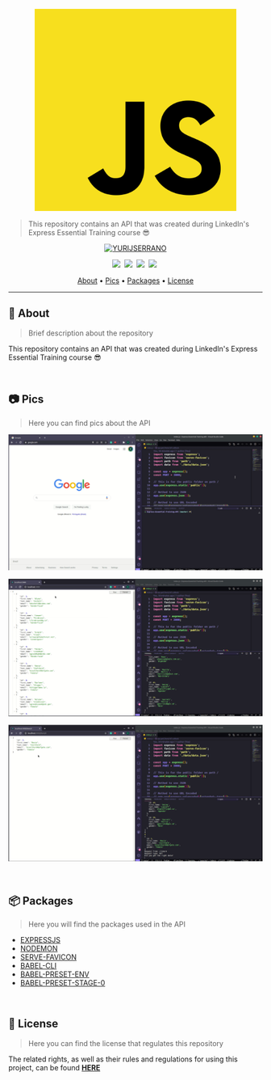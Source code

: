 <p align="center">
	<a target="_blank" href="https://github.com/yurijserrano/Express-Essential-Training-API"><img src="https://raw.githubusercontent.com/yurijserrano/Pokedex/4abb8d82e0c59ada3813fb399c1689603e9652d0/Logo/javascript.svg" width="400" height="400" alt="Javascript" /></a>
</p>

> This repository contains an API that was created during LinkedIn's Express Essential Training course :sunglasses:

<p align="center">
	<a target="_blank" href="https://github.com/yurijserrano"><img src="https://img.shields.io/badge/CREATED%20BY-YURIJSERRANO-black?style=for-the-badge" alt="YURIJSERRANO" /></a>
</p>


<p align="center">
  <a target="_blank" href="#-about"><img src="https://img.shields.io/badge/ABOUT-green?style=for-the-badge&color=#0095B7" /></a>&nbsp;
  <a target="_blank" href="#-pics"><img src="https://img.shields.io/badge/PICS-green?style=for-the-badge&color=2196F3" /></a>&nbsp;
  <a target="\_blank"href="#-packages"><img src="https://img.shields.io/badge/PACKAGES-orange?style=for-the-badge&color=00796B" /></a>&nbsp;
  <a target="_blank" href="https://github.com/yurijserrano/Express-Essential-Training-API/blob/master/LICENSE.md"><img src="https://img.shields.io/badge/LICENSE-orange?style=for-the-badge&color=e53935" /></a>&nbsp;
</p>

<p align="center">
  <a href="#-about">About</a> •
  <a href="#-pics">Pics</a> •
  <a href="#-packages">Packages</a> •
  <a href="#-license">License</a>
</p>

---

## 👨 About

> Brief description about the repository

This repository contains an API that was created during LinkedIn's Express Essential Training course :sunglasses:

<br/>

## 📷 Pics

> Here you can find pics about the API

<p align="center">
	<a target="_blank" href="https://github.com/yurijserrano/Express-Essential-Training-API"><img src="https://raw.githubusercontent.com/yurijserrano/Express-Essential-Training-API/master/api.gif" alt="GIF" /></a>
</p>

<p align="center">
	<a target="_blank" href="https://github.com/yurijserrano/Express-Essential-Training-API"><img src="https://raw.githubusercontent.com/yurijserrano/Express-Essential-Training-API/master/api01.png" alt="IMAGE API I" /></a>
</p>

<p align="center">
	<a target="_blank" href="https://github.com/yurijserrano/Express-Essential-Training-API"><img src="https://raw.githubusercontent.com/yurijserrano/Express-Essential-Training-API/master/api02.png" alt="IMAGE API II" /></a>
</p>

<br/>

## 📦 Packages

> Here you will find the packages used in the API

- [EXPRESSJS](https://www.npmjs.com/package/express)
- [NODEMON](https://www.npmjs.com/package/nodemon)
- [SERVE-FAVICON](https://www.npmjs.com/package/serve-favicon)
- [BABEL-CLI](https://www.npmjs.com/package/babel-cli)
- [BABEL-PRESET-ENV](https://www.npmjs.com/package/babel-preset-env)
- [BABEL-PRESET-STAGE-0](https://www.npmjs.com/package/babel-preset-stage-0)

<br/>

## 📄 License

> Here you can find the license that regulates this repository

The related rights, as well as their rules and regulations for using this project, can be found **[HERE](https://github.com/yurijserrano/Express-Essential-Training-API/blob/master/LICENSE.md)**

